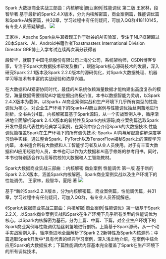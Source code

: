 
Spark 大数据商业实战三部曲：内核解密|商业案例|性能调优 第二版 王家林，段智华著  基于最新的Spark2.4.X版本，分为内核解密篇，商业案例篇，性能调优篇和Spark+AI解密篇，共32章，学习过程中有任何疑问，可加入QQ群418110145，有专业人员答疑解惑。 
![](https://github.com/duanzhihua/code-of-spark-big-data-business-trilogy/blob/master/SecondEdition/aboutBookSecondEdition.png )


王家林，Apache Spark执牛耳者现工作于硅谷的AI实验室，专注于NLP框架超过20本Spark、Al、Android书籍作者Toastmasters International Division Director GRE博士入学考试连续两次满分获得者                                                                                        

段智华，就职于中国电信股份有限公司上海分公司，系统架构师，CSDN博客专家，专注于Spark大数据技术研发及推广，跟随Spark核心源码技术的发展，深入研究Spark 2.1.1版本及Spark 2.2.0版本的源码优化，对Spark大数据处理、机器学习等技术有丰富的实战经验和浓厚兴趣。

在大数据和AI紧密协同时代，最佳的AI系统依赖海量数据才能构建出高度复杂的模型，海量数据需要借助Al才能挖掘出终极价值。本书以数据智能为灵魂，以Spark 2.4.X版本为载体，以Spark+ AI商业案例实战和生产环境下几乎所有类型的性能调优为核心，对企业生产环境下的Spark+AI商业案例与性能调优抽丝剥茧地进行剖析。全书共分4篇，内核解密篇基于Spark源码，从一个实战案例入手，循序渐进地全面解析Spark 2.4.X版本的新特性及Spark内核源码;商业案例篇选取Spark开发中最具代表性的经典学习案例，在案例中综合介绍Spark的大数据技术;性能调优篇覆盖Spark在生产环境下的所有调优技术; Spark+ AI内幕解密篇讲解深度学习动手实践，通过整合Spark、PyTorch以及TensorFlow揭秘Spark上的深度学习内幕。
本书适合所有大数据和人工智能学习者及从业人员使用。对于有丰富大数据和AI应用经验的人员，本书也可以作为大数据和AI高手修炼的参考用书。同时，本书也特别适合作为高等院校的大数据和人工智能教材。
 
 

Spark大数据商业实战三部曲 ：内核解密 商业案例 性能调优 第一版 基于新的Spark 2.2.X版本，涵盖Spark内核解密、Spark商业案例实战以及生产环境下的性能调优。 王家林，段智华，夏阳 著 
![](https://github.com/duanzhihua/code-of-spark-big-data-business-trilogy/blob/master/aboutBook.jpg
)


基于*新的Spark2.2.X版本，分为内核解密篇，商业案例篇，性能调优篇，共31章，学习过程中有任何疑问，可加入QQ群，有专业人员答疑解惑。

《Spark大数据商业实战三部曲：内核解密|商业案例|性能调优》第一版基于Spark 2.2.X，以Spark商业案例实战和Spark在生产环境下几乎所有类型的性能调优为核心，以Spark内核解密为基石，分为上篇、中篇、下篇，对企业生产环境下的Spark商业案例与性能调优抽丝剥茧地进行剖析。上篇基于Spark源码，从一个动手实战案例入手，循序渐进地全面解析了Spark 2.2新特性及Spark内核源码；中篇选取Spark开发中*具有代表的经典学习案例，深入浅出地介绍，在案例中综合应用Spark的大数据技术；下篇性能调优内容基本完全覆盖了Spark在生产环境下的所有调优技术。
